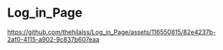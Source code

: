 # Log_in_Page
https://github.com/thehilalss/Log_in_Page/assets/116550815/82e4237b-2af0-4115-a902-9c837b607eaa

